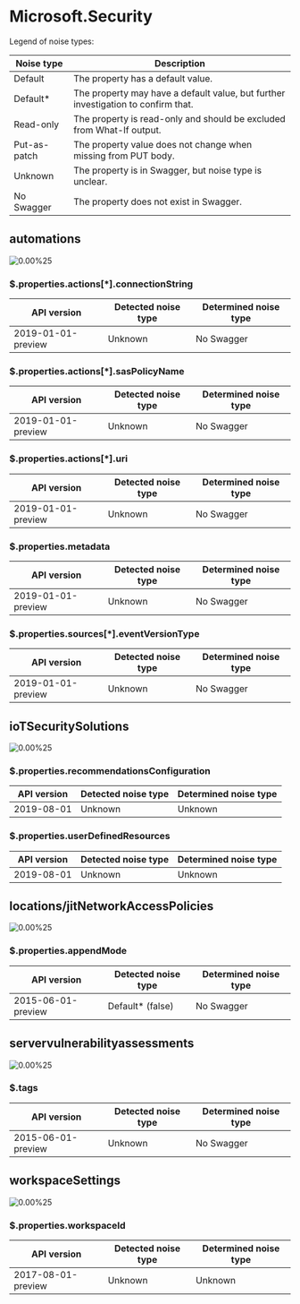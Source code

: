 # Microsoft.Security

Legend of noise types:

| Noise type   | Description                                                                       |
| ------------ | --------------------------------------------------------------------------------- |
| Default      | The property has a default value.                                                 |
| Default*     | The property may have a default value, but further investigation to confirm that. |
| Read-only    | The property is read-only and should be excluded from What-If output.             |
| Put-as-patch | The property value does not change when missing from PUT body.                    |
| Unknown      | The property is in Swagger, but noise type is unclear.                            |
| No Swagger   | The property does not exist in Swagger.                                           |

## automations

![0.00%25](https://img.shields.io/badge/0.00%25-%E2%98%86☆☆☆☆☆☆☆☆☆-red)

### \$.properties.actions[*].connectionString

| API version        | Detected noise type | Determined noise type |
| ------------------ | ------------------- | --------------------- |
| 2019-01-01-preview | Unknown             | No Swagger            |

### \$.properties.actions[*].sasPolicyName

| API version        | Detected noise type | Determined noise type |
| ------------------ | ------------------- | --------------------- |
| 2019-01-01-preview | Unknown             | No Swagger            |

### \$.properties.actions[*].uri

| API version        | Detected noise type | Determined noise type |
| ------------------ | ------------------- | --------------------- |
| 2019-01-01-preview | Unknown             | No Swagger            |

### \$.properties.metadata

| API version        | Detected noise type | Determined noise type |
| ------------------ | ------------------- | --------------------- |
| 2019-01-01-preview | Unknown             | No Swagger            |

### \$.properties.sources[*].eventVersionType

| API version        | Detected noise type | Determined noise type |
| ------------------ | ------------------- | --------------------- |
| 2019-01-01-preview | Unknown             | No Swagger            |

## ioTSecuritySolutions

![0.00%25](https://img.shields.io/badge/0.00%25-%E2%98%86☆☆☆☆☆☆☆☆☆-red)

### \$.properties.recommendationsConfiguration

| API version | Detected noise type | Determined noise type |
| ----------- | ------------------- | --------------------- |
| 2019-08-01  | Unknown             | Unknown               |

### \$.properties.userDefinedResources

| API version | Detected noise type | Determined noise type |
| ----------- | ------------------- | --------------------- |
| 2019-08-01  | Unknown             | Unknown               |

## locations/jitNetworkAccessPolicies

![0.00%25](https://img.shields.io/badge/0.00%25-%E2%98%86☆☆☆☆☆☆☆☆☆-red)

### \$.properties.appendMode

| API version        | Detected noise type | Determined noise type |
| ------------------ | ------------------- | --------------------- |
| 2015-06-01-preview | Default* (false)    | No Swagger            |

## servervulnerabilityassessments

![0.00%25](https://img.shields.io/badge/0.00%25-%E2%98%86☆☆☆☆☆☆☆☆☆-red)

### \$.tags

| API version        | Detected noise type | Determined noise type |
| ------------------ | ------------------- | --------------------- |
| 2015-06-01-preview | Unknown             | No Swagger            |

## workspaceSettings

![0.00%25](https://img.shields.io/badge/0.00%25-%E2%98%86☆☆☆☆☆☆☆☆☆-red)

### \$.properties.workspaceId

| API version        | Detected noise type | Determined noise type |
| ------------------ | ------------------- | --------------------- |
| 2017-08-01-preview | Unknown             | Unknown               |

